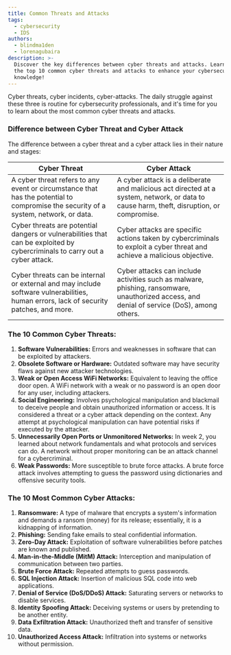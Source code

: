 ```yaml
---
title: Common Threats and Attacks
tags:
  - cybersecurity
  - IDS
authors:
  - blindma1den
  - lorenagubaira
description: >-
  Discover the key differences between cyber threats and attacks. Learn about
  the top 10 common cyber threats and attacks to enhance your cybersecurity
  knowledge!
---
```

Cyber threats, cyber incidents, cyber-attacks. The daily struggle against these three is routine for cybersecurity professionals, and it's time for you to learn about the most common cyber threats and attacks.

### Difference between Cyber Threat and Cyber Attack

The difference between a cyber threat and a cyber attack lies in their nature and stages:

| Cyber Threat | Cyber Attack |
| --- | --- |
| A cyber threat refers to any event or circumstance that has the potential to compromise the security of a system, network, or data. | A cyber attack is a deliberate and malicious act directed at a system, network, or data to cause harm, theft, disruption, or compromise. |
| Cyber threats are potential dangers or vulnerabilities that can be exploited by cybercriminals to carry out a cyber attack. | Cyber attacks are specific actions taken by cybercriminals to exploit a cyber threat and achieve a malicious objective. |
| Cyber threats can be internal or external and may include software vulnerabilities, human errors, lack of security patches, and more. | Cyber attacks can include activities such as malware, phishing, ransomware, unauthorized access, and denial of service (DoS), among others. |

### The 10 Common Cyber Threats:

1. **Software Vulnerabilities:** Errors and weaknesses in software that can be exploited by attackers.
2. **Obsolete Software or Hardware:** Outdated software may have security flaws against new attacker technologies.
3. **Weak or Open Access WiFi Networks:** Equivalent to leaving the office door open. A WiFi network with a weak or no password is an open door for any user, including attackers.
4. **Social Engineering:** Involves psychological manipulation and blackmail to deceive people and obtain unauthorized information or access. It is considered a threat or a cyber attack depending on the context. Any attempt at psychological manipulation can have potential risks if executed by the attacker.
5. **Unnecessarily Open Ports or Unmonitored Networks:** In week 2, you learned about network fundamentals and what protocols and services can do. A network without proper monitoring can be an attack channel for a cybercriminal.
6. **Weak Passwords:** More susceptible to brute force attacks. A brute force attack involves attempting to guess the password using dictionaries and offensive security tools.

### The 10 Most Common Cyber Attacks:

1. **Ransomware:** A type of malware that encrypts a system's information and demands a ransom (money) for its release; essentially, it is a kidnapping of information.
2. **Phishing:** Sending fake emails to steal confidential information.
3. **Zero-Day Attack:** Exploitation of software vulnerabilities before patches are known and published.
4. **Man-in-the-Middle (MitM) Attack:** Interception and manipulation of communication between two parties.
5. **Brute Force Attack:** Repeated attempts to guess passwords.
6. **SQL Injection Attack:** Insertion of malicious SQL code into web applications.
7. **Denial of Service (DoS/DDoS) Attack:** Saturating servers or networks to disable services.
8. **Identity Spoofing Attack:** Deceiving systems or users by pretending to be another entity.
9. **Data Exfiltration Attack:** Unauthorized theft and transfer of sensitive data.
10. **Unauthorized Access Attack:** Infiltration into systems or networks without permission.
